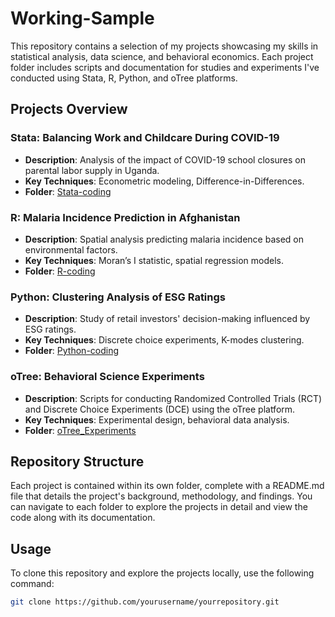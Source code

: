 # Working-Sample

This repository contains a selection of my projects showcasing my skills in statistical analysis, data science, and behavioral economics. Each project folder includes scripts and documentation for studies and experiments I've conducted using Stata, R, Python, and oTree platforms.

## Projects Overview

### Stata: Balancing Work and Childcare During COVID-19
- **Description**: Analysis of the impact of COVID-19 school closures on parental labor supply in Uganda.
- **Key Techniques**: Econometric modeling, Difference-in-Differences.
- **Folder**: [Stata-coding](/Stata-coding)

### R: Malaria Incidence Prediction in Afghanistan
- **Description**: Spatial analysis predicting malaria incidence based on environmental factors.
- **Key Techniques**: Moran’s I statistic, spatial regression models.
- **Folder**: [R-coding](/R-coding)

### Python: Clustering Analysis of ESG Ratings
- **Description**: Study of retail investors' decision-making influenced by ESG ratings.
- **Key Techniques**: Discrete choice experiments, K-modes clustering.
- **Folder**: [Python-coding](/Python-coding)

### oTree: Behavioral Science Experiments
- **Description**: Scripts for conducting Randomized Controlled Trials (RCT) and Discrete Choice Experiments (DCE) using the oTree platform.
- **Key Techniques**: Experimental design, behavioral data analysis.
- **Folder**: [oTree_Experiments](/oTree_Experiments)

## Repository Structure
Each project is contained within its own folder, complete with a README.md file that details the project's background, methodology, and findings. You can navigate to each folder to explore the projects in detail and view the code along with its documentation.

## Usage
To clone this repository and explore the projects locally, use the following command:
```bash
git clone https://github.com/yourusername/yourrepository.git
